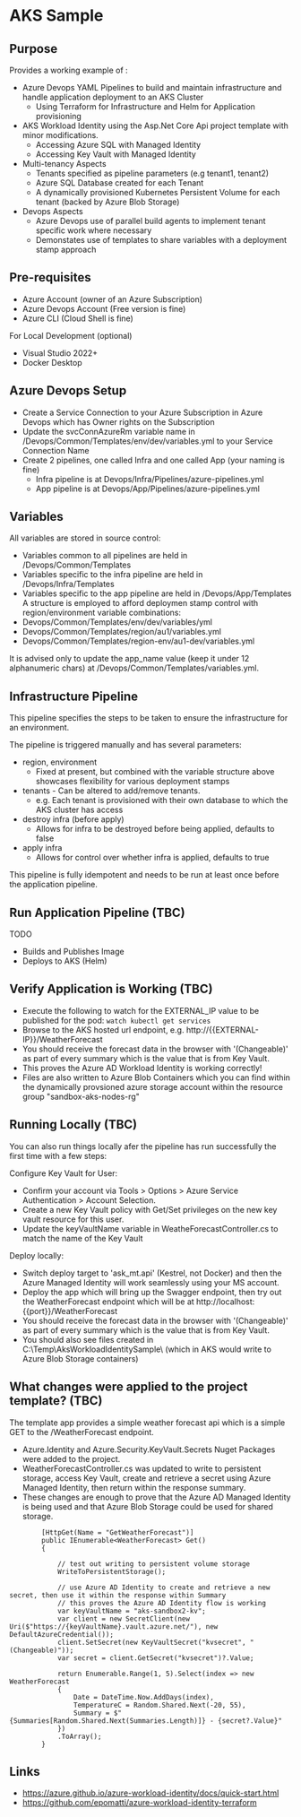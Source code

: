# AKS Sample

## Purpose

Provides a working example of :

- Azure Devops YAML Pipelines to build and maintain infrastructure and handle application deployment to an AKS Cluster
    - Using Terraform for Infrastructure and Helm for Application provisioning
- AKS Workload Identity using the Asp.Net Core Api project template with minor modifications. 
    - Accessing Azure SQL with Managed Identity
    - Accessing Key Vault with Managed Identity
- Multi-tenancy Aspects
    - Tenants specified as pipeline parameters (e.g tenant1, tenant2)
    - Azure SQL Database created for each Tenant
    - A dynamically provisioned Kubernetes Persistent Volume for each tenant (backed by Azure Blob Storage)
- Devops Aspects
    - Azure Devops use of parallel build agents to implement tenant specific work where necessary
    - Demonstates use of templates to share variables with a deployment stamp approach

## Pre-requisites
- Azure Account (owner of an Azure Subscription)
- Azure Devops Account (Free version is fine)
- Azure CLI (Cloud Shell is fine)

For Local Development (optional)
- Visual Studio 2022+
- Docker Desktop

## Azure Devops Setup
- Create a Service Connection to your Azure Subscription in Azure Devops which has Owner rights on the Subscription
- Update the svcConnAzureRm variable name in /Devops/Common/Templates/env/dev/variables.yml to your Service Connection Name
- Create 2 pipelines, one called Infra and one called App (your naming is fine)
    - Infra pipeline is at Devops/Infra/Pipelines/azure-pipelines.yml
    - App pipeline is at Devops/App/Pipelines/azure-pipelines.yml

## Variables
All variables are stored in source control:
- Variables common to all pipelines are held in /Devops/Common/Templates
- Variables specific to the infra pipeline are held in /Devops/Infra/Templates
- Variables specific to the app pipeline are held in /Devops/App/Templates
A structure is employed to afford deploymen stamp control with region/environment variable combinations:
- Devops/Common/Templates/env/dev/variables/yml
- Devops/Common/Templates/region/au1/variables.yml
- Devops/Common/Templates/region-env/au1-dev/variables.yml

It is advised only to update the app_name value (keep it under 12 alphanumeric chars) at /Devops/Common/Templates/variables.yml.

## Infrastructure Pipeline
This pipeline specifies the steps to be taken to ensure the infrastructure for an environment. 

The pipeline is triggered manually and has several parameters:

- region, environment 
    - Fixed at present, but combined with the variable structure above showcases flexibility for various deployment stamps
- tenants - Can be altered to add/remove tenants. 
    - e.g. Each tenant is provisioned with their own database to which the AKS cluster has access
- destroy infra (before apply) 
    - Allows for infra to be destroyed before being applied, defaults to false
- apply infra 
    - Allows for control over whether infra is applied, defaults to true

This pipeline is fully idempotent and needs to be run at least once before the application pipeline. 


## Run Application Pipeline (TBC)
TODO 
 - Builds and Publishes Image
 - Deploys to AKS (Helm)

## Verify Application is Working (TBC)
- Execute the following to watch for the EXTERNAL_IP value to be published for the pod: ```watch kubectl get services```
- Browse to the AKS hosted url endpoint, e.g. http://{{EXTERNAL-IP}}/WeatherForecast 
- You should receive the forecast data in the browser with '(Changeable)' as part of every summary which is the value that is from Key Vault.
- This proves the Azure AD Workload Identity is working correctly!
- Files are also written to Azure Blob Containers which you can find within the dynamically provsioned azure storage account within the resource group "sandbox-aks-nodes-rg"


## Running Locally (TBC)

You can also run things locally afer the pipeline has run successfully the first time with a few steps:

 Configure Key Vault for User:
 - Confirm your account via Tools > Options > Azure Service Authentication > Account Selection.
 - Create a new Key Vault policy with Get/Set privileges on the new key vault resource for this user.
 - Update the keyVaultName variable in WeatheForecastController.cs to match the name of the Key Vault 

 Deploy locally:
 - Switch deploy target to 'ask_mt.api' (Kestrel, not Docker) and then the Azure Managed Identity will work seamlessly using your MS account. 
 - Deploy the app which will bring up the Swagger endpoint, then try out the WeatherForecast endpoint which will be at http://localhost:{{port}}/WeatherForecast 
 - You should receive the forecast data in the browser with '(Changeable)' as part of every summary which is the value that is from Key Vault.
 - You should also see files created in C:\Temp\AksWorkloadIdentitySample\ (which in AKS would write to Azure Blob Storage containers)

## What changes were applied to the project template? (TBC)
The template app provides a simple weather forecast api which is a simple GET to the /WeatherForecast endpoint. 

- Azure.Identity and Azure.Security.KeyVault.Secrets Nuget Packages were added to the project.
- WeatherForecastController.cs was updated to write to persistent storage, access Key Vault, create and retrieve a secret using Azure Managed Identity, then return within the response summary.
- These changes are enough to prove that the Azure AD Managed Identity is being used and that Azure Blob Storage could be used for shared storage.

```
        [HttpGet(Name = "GetWeatherForecast")]
        public IEnumerable<WeatherForecast> Get()
        {

            // test out writing to persistent volume storage
            WriteToPersistentStorage();

            // use Azure AD Identity to create and retrieve a new secret, then use it within the response within Summary
            // this proves the Azure AD Identity flow is working 
            var keyVaultName = "aks-sandbox2-kv";
            var client = new SecretClient(new Uri($"https://{keyVaultName}.vault.azure.net/"), new DefaultAzureCredential());
            client.SetSecret(new KeyVaultSecret("kvsecret", "(Changeable)"));
            var secret = client.GetSecret("kvsecret")?.Value;

            return Enumerable.Range(1, 5).Select(index => new WeatherForecast
            {
                Date = DateTime.Now.AddDays(index),
                TemperatureC = Random.Shared.Next(-20, 55),
                Summary = $"{Summaries[Random.Shared.Next(Summaries.Length)]} - {secret?.Value}"
            })
            .ToArray();
        }

```

## Links
- https://azure.github.io/azure-workload-identity/docs/quick-start.html
- https://github.com/epomatti/azure-workload-identity-terraform
